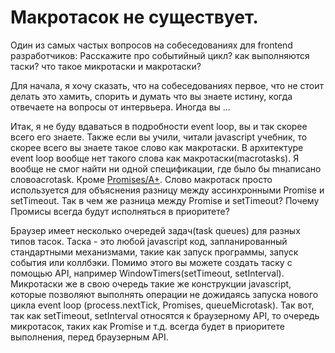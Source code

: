 # Макротасок не существует.

Один из самых частых вопросов на собеседованиях для frontend разработчиков: Расскажите про событийный цикл? как выполняются таски? что такое микротаски и макротаски?

Для начала, я хочу сказать, что на собеседованиях первое, что не стоит делать это хамить, спорить и думать что вы знаете истину, когда отвечаете на вопросы от интервьера. Иногда вы ...

Итак, я не буду вдаваться в подробности event loop, вы и так скорее всего его знаете. Также если вы учили, читали javascript учебник, то скорее всего вы знаете такое слово как макротаски. В архитектуре event loop вообще нет такого слова как макротаски(macrotasks). Я вообще не смог найти ни одной спецификации, где было бы  mнаписано словоacrotask. Кроме [Promises/A+](https://promisesaplus.com/). Слово макротаск просто используется для объяснения разницу между ассинхронными Promise и setTimeout. Так в чем же разница между Promise и setTimeout? Почему Промисы всегда будут исполняться в приоритете?

Браузер имеет несколько очередей задач(task queues) для разных типов тасок. Таска - это любой javascript код, запланированный стандартными механизмами, такие как запуск программы, запуск события или коллбэки. Помимо этого вы можете создать таску с помощью API, например WindowTimers(setTimeout, setInterval). Микротаски же в свою очередь такие же конструкции javascript, которые позволяют выполнять операции не дожидаясь запуска нового цикла event loop (process.nextTick, Promises, queueMicrotask). Так вот, так как setTimeout, setInterval относятся к браузерному API, то очередь микротасок, таких как Promise и т.д. всегда будет в приоритете выполнения, перед браузерным API.

